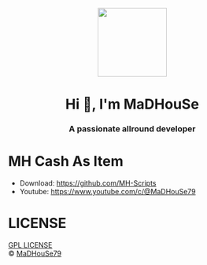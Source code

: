 <p align="center">
    <img width="140" src="https://icons.iconarchive.com/icons/iconarchive/red-orb-alphabet/128/Letter-M-icon.png" />  
    <h1 align="center">Hi 👋, I'm MaDHouSe</h1>
    <h3 align="center">A passionate allround developer </h3>    
</p>

# MH Cash As Item
- Download: https://github.com/MH-Scripts
- Youtube: https://www.youtube.com/c/@MaDHouSe79

# LICENSE
[GPL LICENSE](./LICENSE)<br />
&copy; [MaDHouSe79](https://www.youtube.com/@MaDHouSe79)
